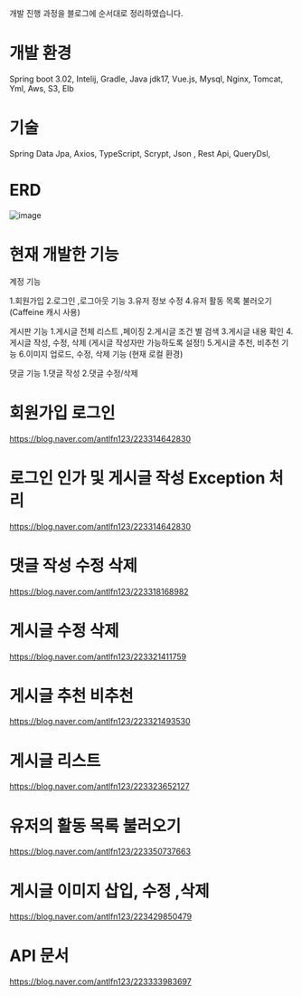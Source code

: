 개발 진행 과정을 블로그에 순서대로 정리하였습니다.

# 개발 환경
Spring boot 3.02,
Intelij,
Gradle,
Java jdk17,
Vue.js,
Mysql,
Nginx,
Tomcat,
Yml,
Aws,
S3,
Elb

# 기술
Spring Data Jpa,
Axios,
TypeScript,
Scrypt,
Json ,
Rest Api,
QueryDsl,


# ERD
![image](https://github.com/syh0726/Board/assets/66738912/1197c560-9176-4aeb-b431-28c5526cfc55)




# 현재 개발한 기능
계정 기능

1.회원가입
2.로그인 ,로그아웃 기능
3.유저 정보 수정
4.유저 활동 목록 불러오기 (Caffeine 캐시 사용)

게시판 기능
1.게시글 전체 리스트 ,페이징
2.게시글 조건 별 검색
3.게시글 내용 확인
4.게시글 작성, 수정, 삭제 (게시글 작성자만 가능하도록 설정!)
5.게시글 추천, 비추천 기능
6.이미지 업로드, 수정, 삭제 기능 (현재 로컬 환경) 


댓글 기능
1.댓글 작성
2.댓글 수정/삭제



# 회원가입 로그인
https://blog.naver.com/antlfn123/223314642830

# 로그인 인가 및 게시글 작성 Exception 처리
https://blog.naver.com/antlfn123/223314642830

# 댓글 작성 수정 삭제
https://blog.naver.com/antlfn123/223318168982

# 게시글 수정 삭제
https://blog.naver.com/antlfn123/223321411759

# 게시글 추천 비추천
https://blog.naver.com/antlfn123/223321493530

# 게시글 리스트
https://blog.naver.com/antlfn123/223323652127

# 유저의 활동 목록 불러오기
https://blog.naver.com/antlfn123/223350737663

# 게시글 이미지 삽입, 수정 ,삭제
https://blog.naver.com/antlfn123/223429850479




# API 문서
https://blog.naver.com/antlfn123/223333983697
